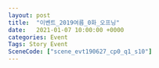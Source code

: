 ```yaml
---
layout: post
title:  "이벤트_2019여름_0화_오프닝"
date:   2021-01-07 10:00:00 +0000
categories: Event
Tags: Story Event
SceneCode: ["scene_evt190627_cp0_q1_s10"]
---
```

